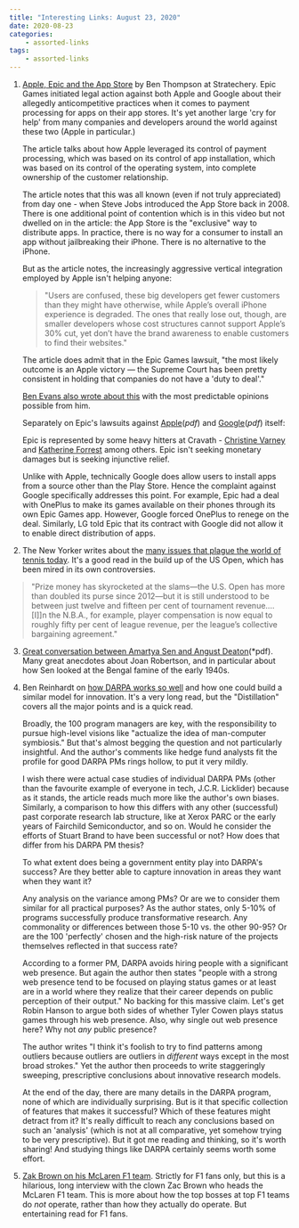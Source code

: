 ```yaml
---
title: "Interesting Links: August 23, 2020"
date: 2020-08-23
categories:
    - assorted-links
tags:
    - assorted-links
---
```


1. [Apple, Epic and the App Store](https://stratechery.com/2020/apple-epic-and-the-app-store/) by Ben Thompson at Stratechery. Epic Games initiated legal action against both Apple and Google about their allegedly anticompetitive practices when it comes to payment processing for apps on their app stores.  It's yet another large 'cry for help' from many companies and developers around the world against these two (Apple in particular.)

    The article talks about how Apple leveraged its control of payment processing, which was based on its control of app installation, which was based on its control of the operating system, into complete ownership of the customer relationship.

    The article notes that this was all known (even if not truly appreciated) from day one - when Steve Jobs introduced the App Store back in 2008. There is one additional point of contention which is in this video but not dwelled on in the article: the App Store is the "exclusive" way to distribute apps. In practice, there is no way for a consumer to install an app without jailbreaking their iPhone. There is no alternative to the iPhone.

    But as the article notes, the increasingly aggressive vertical integration employed by Apple isn't helping anyone:
    > "Users are confused, these big developers get fewer customers than they might have otherwise, while Apple’s overall iPhone experience is degraded. The ones that really lose out, though, are smaller developers whose cost structures cannot support Apple’s 30% cut, yet don’t have the brand awareness to enable customers to find their websites."

    The article does admit that in the Epic Games lawsuit, "the most likely outcome is an Apple victory — the Supreme Court has been pretty consistent in holding that companies do not have a 'duty to deal'."

    [Ben Evans also wrote about this](https://www.ben-evans.com/benedictevans/2020/8/18/app-stores) with the most predictable opinions possible from him.

    Separately on Epic's lawsuits against [Apple](https://cdn2.unrealengine.com/apple-complaint-734589783.pdf)(*pdf*) and [Google](https://cdn.vox-cdn.com/uploads/chorus_asset/file/21759099/file0.243586135368002.pdf)(*pdf*) itself:

    Epic is represented by some heavy hitters at Cravath - [Christine Varney](https://en.wikipedia.org/wiki/Christine_A._Varney) and [Katherine Forrest](https://en.wikipedia.org/wiki/Katherine_B._Forrest) among others. Epic isn't seeking monetary damages but is seeking injunctive relief.

    Unlike with Apple, technically Google does allow users to install apps from a source other than the Play Store. Hence the complaint against Google specifically addresses this point. For example, Epic had a deal with OnePlus to make its games available on their phones through its own Epic Games app. However, Google forced OnePlus to renege on the deal. Similarly, LG told Epic that its contract with Google did not allow it to enable direct distribution of apps. 

2. The New Yorker writes about the [many issues that plague the world of tennis today](https://www.newyorker.com/sports/sporting-scene/the-fractured-world-of-tennis-amid-a-prolonged-pandemic). It's a good read in the build up of the US Open, which has been mired in its own controversies.
> "Prize money has skyrocketed at the slams—the U.S. Open has more than doubled its purse since 2012—but it is still understood to be between just twelve and   fifteen per cent of tournament revenue.... [I]]n the N.B.A., for example, player compensation is now equal to roughly fifty per cent of league revenue, per the league’s collective bargaining agreement."

3. [Great conversation between Amartya Sen and Angust Deaton](https://www.annualreviews.org/doi/pdf/10.1146/annurev-economics-020520-020136)(*pdf). Many great anecdotes about Joan Robertson, and in particular about how Sen looked at the Bengal famine of the early 1940s.

4. Ben Reinhardt on [how DARPA works so well](https://benjaminreinhardt.com/wddw?mc_cid=b0b4e8dcc1) and how one could build a similar model for innovation. It's a very long read, but the "Distillation" covers all the major points and is a quick read.

    Broadly, the 100 program managers are key, with the responsibility to pursue high-level visions like "actualize the idea of man-computer symbiosis." But that's almost begging the question and not particularly insightful. And the author's comments like hedge fund analysts fit the profile for good DARPA PMs rings hollow, to put it very mildly.

    I wish there were actual case studies of individual DARPA PMs (other than the favourite example of everyone in tech, J.C.R. Licklider) because as it stands, the article reads much more like the author's own biases. Similarly, a comparison to how this differs with any other (successful) past corporate research lab structure, like at Xerox PARC or the early years of Fairchild Semiconductor, and so on. Would he consider the efforts of Stuart Brand to have been successful or not? How does that differ from his DARPA PM thesis?

    To what extent does being a government entity play into DARPA's success? Are they better able to capture innovation in areas they want when they want it?

    Any analysis on the variance among PMs? Or are we to consider them similar for all practical purposes?  As the author states, only 5-10% of programs successfully produce transformative research. Any commonality or differences between those 5-10 vs. the other 90-95? Or are the 100 'perfectly' chosen and the high-risk nature of the projects themselves reflected in that success rate?

    According to a former PM, DARPA avoids hiring people with a significant web presence. But again the author then states "people with a strong web presence tend to be focused on playing status games or at least are in a world where they realize that their career depends on public perception of their output." No backing for this massive claim. Let's get Robin Hanson to argue both sides of whether Tyler Cowen plays status games through his web presence. Also, why single out web presence here? Why not *any* public presence?

    The author writes "I think it's foolish to try to find patterns among outliers because outliers are outliers in *different* ways except in the most broad strokes." Yet the author then proceeds to write staggeringly sweeping, prescriptive conclusions about innovative research models.

    At the end of the day, there are many details in the DARPA program, none of which are individually surprising. But is it that specific collection of features that makes it successful? Which of these features might detract from it? It's really difficult to reach any conclusions based on such an 'analysis' (which is not at all comparative, yet somehow trying to be very prescriptive). But it got me reading and thinking, so it's worth sharing! And studying things like DARPA certainly seems worth some effort.

5. [Zak Brown on his McLaren F1 team](https://www.roadandtrack.com/motorsports/a33417511/zak-browns-impossible-task-saving-mclaren-racing/). Strictly for F1 fans only, but this is a hilarious, long interview with the clown Zac Brown who heads the McLaren F1 team. This is more about how the top bosses at top F1 teams do *not* operate, rather than how they actually do operate. But entertaining read for F1 fans.